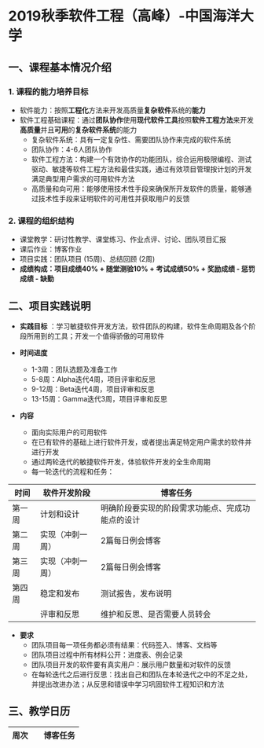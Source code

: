 # 2019秋季软件工程（高峰）-中国海洋大学

## 一、课程基本情况介绍

### 1. 课程的能力培养目标
   
- 软件能力：按照**工程化**方法来开发高质量**复杂软件**系统的**能力**
- 软件工程基础课程：通过**团队协作**使用**现代软件工具**按照**软件工程方法**来开发**高质量**并且**可用**的**复杂软件系统**的能力
    - 复杂软件系统：具有一定复杂性、需要团队协作来完成的软件系统
    - 团队协作：4-6人团队协作
    - 软件工程方法：构建一个有效协作的功能团队，综合运用极限编程、测试驱动、敏捷等软件工程方法和最佳实践，通过有效项目管理按计划的开发满足典型用户需求的可用软件方法
    - 高质量和向可用：能够使用技术性手段来确保所开发软件的质量，能够通过技术性手段来证明软件的可用性并获取用户的反馈

### 2. 课程的组织结构
- 课堂教学：研讨性教学、课堂练习、作业点评、讨论、团队项目汇报
- 课后作业：博客作业
- 项目实践：团队项目 (15周)、总结回顾 (2周)
- **成绩构成：项目成绩40% + 随堂测验10% + 考试成绩50% + 奖励成绩 - 惩罚成绩 - 缺勤**

## 二、项目实践说明

- **实践目标** ：学习敏捷软件开发方法，软件团队的构建，软件生命周期及各个阶段所用到的工具；开发一个值得骄傲的可用软件

- **时间进度**
  - 1-3周：团队选题及准备工作
  - 5-8周：Alpha迭代4周，项目评审和反思
  - 9-12周：Beta迭代4周，项目评审和反思
  - 13-15周：Gamma迭代3周，项目评审和反思
- **内容**
  - 面向实际用户的可用软件
  - 在已有软件的基础上进行软件开发，或者提出满足特定用户需求的软件并进行开发
  - 通过两轮迭代的敏捷软件开发，体验软件开发的全生命周期
  - 每一轮迭代的流程和任务：
  
| 时间|软件开发阶段|博客任务|
|----------|-------------|------|
| 第一周 |计划和设计 |明确阶段要实现的阶段需求功能点、完成功能点的设计|
| 第二周 |实现（冲刺一周）|2篇每日例会博客|
| 第三周 |实现（冲刺一周）|2篇每日例会博客|
| 第四周 |稳定和发布|测试报告，发布说明
||评审和反思|维护和反思、是否需要人员转会|

- **要求**
  -   团队项目每一项任务都必须有结果：代码签入、博客、文档等
  -   团队项目过程中所有材料公开：进度表、例会记录
  -   团队项目开发的软件要有真实用户：展示用户数量和对软件的反馈
  -   在每轮迭代之后进行反思：找出自己和团队在本轮迭代之中的不足之处，并提出改进办法；从反思和错误中学习巩固软件工程知识和方法

## 三、教学日历
| 周次||博客任务|
|----------|-------------|------|


